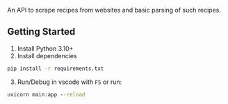An API to scrape recipes from websites and basic parsing of such recipes.

## Getting Started
1. Install Python 3.10+
2. Install dependencies
```cmd
pip install -r requirements.txt
```
3. Run/Debug in vscode with ``F5`` or run:
```cmd
uvicorn main:app --reload
```